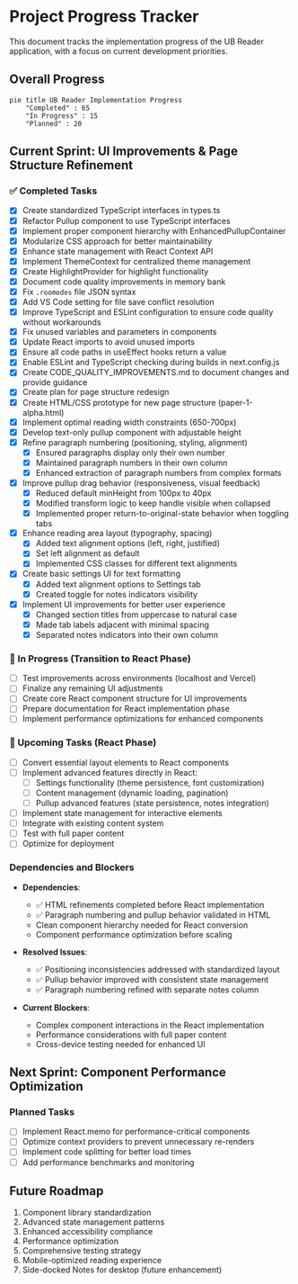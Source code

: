 # Project Progress Tracker

This document tracks the implementation progress of the UB Reader application, with a focus on current development priorities.

## Overall Progress

```mermaid
pie title UB Reader Implementation Progress
    "Completed" : 65
    "In Progress" : 15
    "Planned" : 20
```

## Current Sprint: UI Improvements & Page Structure Refinement

### ✅ Completed Tasks

- [x] Create standardized TypeScript interfaces in types.ts
- [x] Refactor Pullup component to use TypeScript interfaces
- [x] Implement proper component hierarchy with EnhancedPullupContainer
- [x] Modularize CSS approach for better maintainability
- [x] Enhance state management with React Context API
- [x] Implement ThemeContext for centralized theme management
- [x] Create HighlightProvider for highlight functionality
- [x] Document code quality improvements in memory bank
- [x] Fix `.roomodes` file JSON syntax
- [x] Add VS Code setting for file save conflict resolution
- [x] Improve TypeScript and ESLint configuration to ensure code quality without workarounds
- [x] Fix unused variables and parameters in components
- [x] Update React imports to avoid unused imports
- [x] Ensure all code paths in useEffect hooks return a value
- [x] Enable ESLint and TypeScript checking during builds in next.config.js
- [x] Create CODE_QUALITY_IMPROVEMENTS.md to document changes and provide guidance
- [x] Create plan for page structure redesign
- [x] Create HTML/CSS prototype for new page structure (paper-1-alpha.html)
- [x] Implement optimal reading width constraints (650-700px)
- [x] Develop text-only pullup component with adjustable height
- [x] Refine paragraph numbering (positioning, styling, alignment)
  - [x] Ensured paragraphs display only their own number
  - [x] Maintained paragraph numbers in their own column
  - [x] Enhanced extraction of paragraph numbers from complex formats
- [x] Improve pullup drag behavior (responsiveness, visual feedback)
  - [x] Reduced default minHeight from 100px to 40px
  - [x] Modified transform logic to keep handle visible when collapsed
  - [x] Implemented proper return-to-original-state behavior when toggling tabs
- [x] Enhance reading area layout (typography, spacing)
  - [x] Added text alignment options (left, right, justified)
  - [x] Set left alignment as default
  - [x] Implemented CSS classes for different text alignments
- [x] Create basic settings UI for text formatting
  - [x] Added text alignment options to Settings tab
  - [x] Created toggle for notes indicators visibility
- [x] Implement UI improvements for better user experience
  - [x] Changed section titles from uppercase to natural case
  - [x] Made tab labels adjacent with minimal spacing
  - [x] Separated notes indicators into their own column

### 🔄 In Progress (Transition to React Phase)

- [ ] Test improvements across environments (localhost and Vercel)
- [ ] Finalize any remaining UI adjustments
- [ ] Create core React component structure for UI improvements
- [ ] Prepare documentation for React implementation phase
- [ ] Implement performance optimizations for enhanced components

### 📅 Upcoming Tasks (React Phase)

- [ ] Convert essential layout elements to React components
- [ ] Implement advanced features directly in React:
  - [ ] Settings functionality (theme persistence, font customization)
  - [ ] Content management (dynamic loading, pagination)
  - [ ] Pullup advanced features (state persistence, notes integration)
- [ ] Implement state management for interactive elements
- [ ] Integrate with existing content system
- [ ] Test with full paper content
- [ ] Optimize for deployment

### Dependencies and Blockers

- **Dependencies**:

  - ✅ HTML refinements completed before React implementation
  - ✅ Paragraph numbering and pullup behavior validated in HTML
  - Clean component hierarchy needed for React conversion
  - Component performance optimization before scaling

- **Resolved Issues**:

  - ✅ Positioning inconsistencies addressed with standardized layout
  - ✅ Pullup behavior improved with consistent state management
  - ✅ Paragraph numbering refined with separate notes column

- **Current Blockers**:
  - Complex component interactions in the React implementation
  - Performance considerations with full paper content
  - Cross-device testing needed for enhanced UI

## Next Sprint: Component Performance Optimization

### Planned Tasks

- [ ] Implement React.memo for performance-critical components
- [ ] Optimize context providers to prevent unnecessary re-renders
- [ ] Implement code splitting for better load times
- [ ] Add performance benchmarks and monitoring

## Future Roadmap

1. Component library standardization
2. Advanced state management patterns
3. Enhanced accessibility compliance
4. Performance optimization
5. Comprehensive testing strategy
6. Mobile-optimized reading experience
7. Side-docked Notes for desktop (future enhancement)

